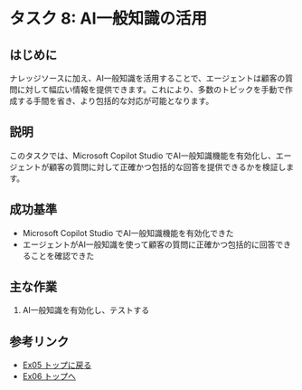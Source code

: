 # タスク 8: AI一般知識の活用

## はじめに
ナレッジソースに加え、AI一般知識を活用することで、エージェントは顧客の質問に対して幅広い情報を提供できます。これにより、多数のトピックを手動で作成する手間を省き、より包括的な対応が可能となります。

## 説明
このタスクでは、Microsoft Copilot Studio でAI一般知識機能を有効化し、エージェントが顧客の質問に対して正確かつ包括的な回答を提供できるかを検証します。

## 成功基準
- Microsoft Copilot Studio でAI一般知識機能を有効化できた
- エージェントがAI一般知識を使って顧客の質問に正確かつ包括的に回答できることを確認できた

## 主な作業
1. AI一般知識を有効化し、テストする

## 参考リンク
- [Ex05 トップに戻る](./Ex05.ja.md)
- [Ex06 トップへ](../Ex06/Ex06.ja.md)
